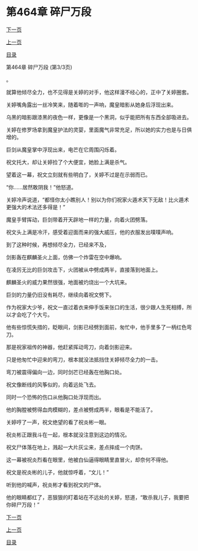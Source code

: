 <h1>第464章    碎尸万段</h1>
            <div><p><a href="./1392_%E7%AC%AC465%E7%AB%A0_%E5%8F%8D%E5%99%AC.md">下一页</a></p><p><a href="./1390_%E7%AC%AC464%E7%AB%A0_%E7%A2%8E%E5%B0%B8%E4%B8%87%E6%AE%B5.md">上一页</a></p><p><a href="../">目录</a></p></div>
            <div><p>第464章    碎尸万段 (第3/3页)</p><p>。</p><p>就算他倾尽全力，也不见得是关婷的对手，他这样漫不经心的，正中了关婷圈套。</p><p>关婷嘴角露出一丝冷笑来，随着嘭的一声响，魔皇暗影从她身后浮现出来。</p><p>乌黑的暗影跟漆黑的夜色一样，更像是一个黑洞，似乎能把所有东西全部吸进去。</p><p>关婷在修罗场拿到魔皇护法的灵婴，里面魔气非常充足，所以她的实力也是与日俱增的。</p><p>巨剑从魔皇掌中浮现出来，电芒在它周围闪烁着。</p><p>祝文托大，却让关婷捡了个大便宜，她脸上满是杀气。</p><p>望着这一幕，祝文立刻就有些明白了，关婷不过是在示弱而已。</p><p>“你……居然敢阴我！”他怒道。</p><p>关婷冷声说道，“都怪你太小瞧别人！别以为你们祝家火遁术天下无敌！比火遁术更强大的术法还多得是！”</p><p>魔皇手臂挥动，巨剑带着开天辟地一样的力量，向着火团劈落。</p><p>祝文头上满是冷汗，感受着迎面而来的强大威压，他的衣服发出噗噗声响。</p><p>到了这种时候，再想倾尽全力，已经来不及，</p><p>剑影轰在麒麟圣火上面，仿佛一个炸雷在空中爆响。</p><p>在凌厉无比的巨剑攻击下，火团被从中劈成两半，直接落到地面上。</p><p>麒麟圣火的威力果然很强，地面被灼烧出一个大坑来。</p><p>巨剑的力量仍旧没有耗尽，继续向着祝文劈下。</p><p>作为祝家大少爷，祝文一直过着衣来伸手饭来张口的生活，很少跟人生死相搏，所以才会吃了个大亏。</p><p>他有些惊慌失措的，眨眼间，剑影已经劈到面前，匆忙中，他手里多了一柄红色弯刀。</p><p>那是祝家祖传的神器，他赶紧挥动弯刀，向着剑影迎来。</p><p>只是他匆忙中迎来的弯刀，根本就没法抵挡住关婷倾尽全力的一击。</p><p>弯刀被震得偏向一边，同时剑芒已经轰在他胸口处。</p><p>祝文像断线的风筝似的，向着远处飞去。</p><p>同时一个恐怖的伤口从他胸口处浮现而出。</p><p>他的胸膛被劈得血肉模糊的，差点被劈成两半，眼看是不能活了。</p><p>关婷哼了一声，祝文绝望的看了祝炎彬一眼。</p><p>祝炎彬正跟我斗在一起，根本就没注意到这边的情况。</p><p>祝文尸体落在地上，溅起一大片灰尘来，差点摔成一个肉饼。</p><p>这一幕被祝炎烈看在眼里，他被白仙逼得眼睛里直冒火，却奈何不得他。</p><p>祝文是祝炎彬的儿子，他就惊呼着，“文儿！”</p><p>听到他的喊声，祝炎彬才看到祝文的尸体。</p><p>他的眼睛都红了，恶狠狠的盯着站在不远处的关婷，怒道，“敢杀我儿子，我要把你碎尸万段！”</p></div>
            <div><p><a href="./1392_%E7%AC%AC465%E7%AB%A0_%E5%8F%8D%E5%99%AC.md">下一页</a></p><p><a href="./1390_%E7%AC%AC464%E7%AB%A0_%E7%A2%8E%E5%B0%B8%E4%B8%87%E6%AE%B5.md">上一页</a></p><p><a href="../">目录</a></p></div>